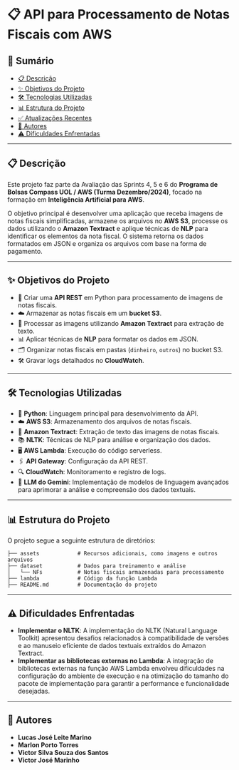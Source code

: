 # 📋 **API para Processamento de Notas Fiscais com AWS**

## 📖 **Sumário**

- [📋 Descrição](#-descrição)  
- [✨ Objetivos do Projeto](#-objetivos-do-projeto)  
- [🛠️ Tecnologias Utilizadas](#️-tecnologias-utilizadas)  
- [📊 Estrutura do Projeto](#-estrutura-do-projeto)  
- [✅ Atualizações Recentes](#-atualizações-recentes)  
- [👥 Autores](#-autores)  
- [⚠️ Dificuldades Enfrentadas](#-dificuldades-enfrentadas)  

---

## 📋 **Descrição**

Este projeto faz parte da Avaliação das Sprints 4, 5 e 6 do **Programa de Bolsas Compass UOL / AWS (Turma Dezembro/2024)**, focado na formação em **Inteligência Artificial para AWS**.  

O objetivo principal é desenvolver uma aplicação que receba imagens de notas fiscais simplificadas, armazene os arquivos no **AWS S3**, processe os dados utilizando o **Amazon Textract** e aplique técnicas de **NLP** para identificar os elementos da nota fiscal. O sistema retorna os dados formatados em JSON e organiza os arquivos com base na forma de pagamento.  

---

## ✨ **Objetivos do Projeto**

- 🚀 Criar uma **API REST** em Python para processamento de imagens de notas fiscais.  
- ☁️ Armazenar as notas fiscais em um **bucket S3**.  
- 📄 Processar as imagens utilizando **Amazon Textract** para extração de texto.  
- 📊 Aplicar técnicas de **NLP** para formatar os dados em JSON.  
- 🗂️ Organizar notas fiscais em pastas (`dinheiro`, `outros`) no bucket S3.  
- 🛠️ Gravar logs detalhados no **CloudWatch**.  

---

## 🛠️ **Tecnologias Utilizadas**

- 🐍 **Python**: Linguagem principal para desenvolvimento da API.  
- ☁️ **AWS S3**: Armazenamento dos arquivos de notas fiscais.  
- 📑 **Amazon Textract**: Extração de texto das imagens de notas fiscais.  
- 📚 **NLTK**: Técnicas de NLP para análise e organização dos dados.  
- 🖥️ **AWS Lambda**: Execução do código serverless.  
- 🖇️ **API Gateway**: Configuração da API REST.  
- 🔍 **CloudWatch**: Monitoramento e registro de logs.  
- 🌟 **LLM do Gemini**: Implementação de modelos de linguagem avançados para aprimorar a análise e compreensão dos dados textuais.

---


## 📊 **Estrutura do Projeto**

O projeto segue a seguinte estrutura de diretórios:  

```plaintext
├── assets            # Recursos adicionais, como imagens e outros arquivos
├── dataset           # Dados para treinamento e análise
│   └── NFs           # Notas fiscais armazenadas para processamento
├── lambda            # Código da função Lambda
├── README.md         # Documentação do projeto
```
---

## ⚠️ **Dificuldades Enfrentadas**

- **Implementar o NLTK**: A implementação do NLTK (Natural Language Toolkit) apresentou desafios relacionados à compatibilidade de versões e ao manuseio eficiente de dados textuais extraídos do Amazon Textract.
- **Implementar as bibliotecas externas no Lambda**: A integração de bibliotecas externas na função AWS Lambda envolveu dificuldades na configuração do ambiente de execução e na otimização do tamanho do pacote de implementação para garantir a performance e funcionalidade desejadas.

---


## 👥 **Autores**

- **Lucas José Leite Marino**
- **Marlon Porto Torres**  
- **Victor Silva Souza dos Santos**  
- **Victor José Marinho**
